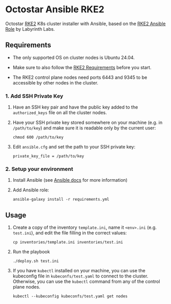 # Octostar Ansible RKE2

Octostar [RKE2](https://docs.rke2.io/) K8s cluster installer with Ansible, based on the [RKE2 Ansible Role](https://github.com/lablabs/ansible-role-rke2) by Labyrinth Labs.

## Requirements

* The only supported OS on cluster nodes is Ubuntu 24.04.

* Make sure to also follow the [RKE2 Requirements](https://docs.rke2.io/install/requirements) before you start.

* The RKE2 control plane nodes need ports 6443 and 9345 to be accessible by other nodes in the cluster.

### 1. Add SSH Private Key

1. Have an SSH key pair and have the public key added to the `authorized_keys` file on all the cluster nodes.

2. Have your SSH private key stored somewhere on your machine (e.g. in `/path/to/key`) and make sure it is readable only by the current user:

    ```
    chmod 600 /path/to/key
    ```

3. Edit `ansible.cfg` and set the path to your SSH private key:

    ```
    private_key_file = /path/to/key
    ```

### 2. Setup your environment

1. Install Ansible (see [Ansible docs](https://docs.ansible.com/ansible/latest/installation_guide/intro_installation.html) for more information)

2. Add Ansible role:

    ```
    ansible-galaxy install -r requirements.yml
    ```

## Usage

1. Create a copy of the inventory `template.ini`, name it `<env>.ini` (e.g. `test.ini`), and edit the file filling in the correct values:

    ```
    cp inventories/template.ini inventories/test.ini
    ```

2. Run the playbook

    ```
    ./deploy.sh test.ini
    ```

3. If you have `kubectl` installed on your machine, you can use the kubeconfig file in `kubeconfs/test.yaml` to connect to the cluster. Otherwise, you can use the `kubectl` command from any of the control plane nodes.

    ```
    kubectl --kubeconfig kubeconfs/test.yaml get nodes
    ```